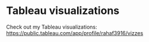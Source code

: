 # Tableau visualizations
Check out my Tableau visualizations: https://public.tableau.com/app/profile/rahaf3916/vizzes

